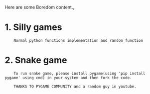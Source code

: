 Here are some Boredom content.,
# 1. Silly games
        Normal python functions implementation and random function 
# 2. Snake game
        To run snake game, please install pygame(using 'pip install pygame' using cmd) in your system and then fork the code.

        THANKS TO PYGAME COMMUNITY and a random guy in youtube.
